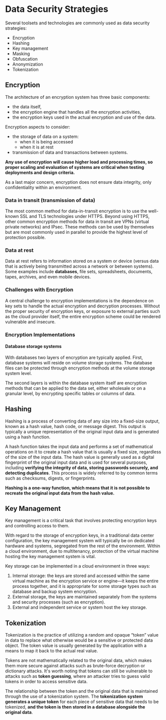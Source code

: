 # Data Security Strategies
Several toolsets and technologies are commonly used as data security strategies:
- Encryption
- Hashing
- Key management
- Masking
- Obfuscation
- Anonymization
- Tokenization

## Encryption
The architecture of an encryption system has three basic components: 
- the data itself, 
- the encryption engine that handles all the encryption activities, 
- the encryption keys used in the actual encryption and use of the data.

Encryption aspects to consider:
- the storage of data on a system: 
    - when it is being accessed 
    - when it is at rest
- transmission of data and transactions between systems. 

**Any use of encryption will cause higher load and processing times, so proper scaling and evaluation of systems are critical when testing deployments and design criteria.**

As a last major concern, encryption does not ensure data integrity, only confidentiality within an environment.

### Data in transit (transmission of data)
The most common method for data-in-transit encryption is to use the well-known SSL and TLS technologies under HTTPS. Beyond using HTTPS, other common encryption methods for data in transit are VPNs (virtual private networks) and IPsec. These methods can be used by themselves but are most commonly used in parallel to provide the highest level of protection possible.

### Data at rest
Data at rest refers to information stored on a system or device (versus data that is actively being transmitted across a network or between systems). Some examples include **databases**, file sets, spreadsheets, documents, tapes, archives, and even mobile devices.

### Challenges with Encryption
A central challenge to encryption implementations is the dependence on key sets to handle the actual encryption and decryption processes. Without the proper security of encryption keys, or exposure to external parties such as the cloud provider itself, the entire encryption scheme could be rendered vulnerable and insecure.

### Encryption Implementations
#### Database storage systems
With databases two layers of encryption are typically applied. First, database systems will reside on volume storage systems. The database files can be protected through encryption methods at the volume storage system level.

The second layers is within the database system itself are encryption methods that can be applied to the data set, either wholesale or on a granular level, by encrypting specific tables or columns of data.

## Hashing
Hashing is a process of converting data of any size into a fixed-size output, known as a hash value, hash code, or message digest. This output is typically a unique representation of the original input data and is generated using a hash function.

A hash function takes the input data and performs a set of mathematical operations on it to create a hash value that is usually a fixed size, regardless of the size of the input data. The hash value is generally used as a digital fingerprint of the original input data and is used for several purposes, including **verifying the integrity of data, storing passwords securely, and detecting duplicates**. This process is widely referred to by common terms such as checksums, digests, or fingerprints.

**Hashing is a one-way function, which means that it is not possible to recreate the original input data from the hash value.**

## Key Management
Key management is a critical task that involves protecting encryption keys and controlling access to them. 

With regard to the storage of encryption keys, in a traditional data center configuration, the key management system will typically be on dedicated hardware and systems, segregated from the rest of the environment. Within a cloud environment, due to multitenancy, protection of the virtual machine hosting the key management system is vital.

Key storage can be implemented in a cloud environment in three ways:
1. Internal storage: the keys are stored and accessed within the same virtual machine as the encryption service or engine—it keeps the entire process together, and it is appropriate for some storage types such as database and backup system encryption. 
2. External storage, the keys are maintained separately from the systems and security processes (such as encryption).
3. External and independent service or system host the key storage. 

## Tokenization
Tokenization is the practice of utilizing a random and opaque “token” value in data to replace what otherwise would be a sensitive or protected data object. The token value is usually generated by the application with a means to map it back to the actual real value.

Tokens are not mathematically related to the original data, which makes them more secure against attacks such as brute-force decryption or dictionary attacks. It's worth noting that tokens can still be vulnerable to attacks such as **token guessing**, where an attacker tries to guess valid tokens in order to access sensitive data. 

The relationship between the token and the original data that is maintained through the use of a tokenization system. The **tokenization system generates a unique token** for each piece of sensitive data that needs to be tokenized, **and the token is then stored in a database alongside the original data**.
